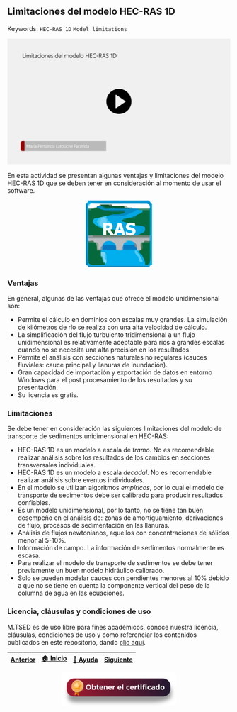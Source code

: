 ## Limitaciones del modelo HEC-RAS 1D
Keywords: `HEC-RAS 1D` `Model limitations`

<div align="center">
    <a href="">
        <img src="./Img/2_Limitaciones.png" width="800px">
    </a>
</div>

En esta actividad se presentan algunas ventajas y limitaciones del modelo HEC-RAS 1D que se deben tener en consideración al momento de usar el software.

<div align="center">
    <img src="./Img/2_1.png" width="150px">
</div>

### Ventajas

En general, algunas de las ventajas que ofrece el modelo unidimensional son:

* Permite el cálculo en dominios con escalas muy grandes. La simulación de kilómetros de río se realiza con una alta velocidad de cálculo.
* La simplificación del flujo turbulento tridimensional a un flujo unidimensional es relativamente aceptable para rios a grandes escalas cuando no se necesita una alta precisión en los resultados.
* Permite el análisis con secciones naturales no regulares (cauces fluviales: cauce principal y llanuras de inundación).
* Gran capacidad de importación y exportación de datos en entorno Windows para el post procesamiento de los resultados y su presentación.
* Su licencia es gratis.

### Limitaciones 

Se debe tener en consideración las siguientes limitaciones del modelo de transporte de sedimentos unidimensional en HEC-RAS:

* HEC-RAS 1D es un modelo a escala de _tramo_. No es recomendable realizar análisis sobre los resultados de los cambios en secciones transversales individuales.
* HEC-RAS 1D es un modelo a escala _decadal_. No es recomendable realizar análisis sobre eventos individuales.
* En el modelo se utilizan algoritmos _empíricos_, por lo cual el modelo de transporte de sedimentos debe ser calibrado para producir resultados confiables.
* Es un modelo unidimensional, por lo tanto, no se tiene tan buen desempeño en el análisis de: zonas de amortiguamiento, derivaciones de flujo, procesos de sedimentación en las llanuras.
* Análisis de flujos newtonianos, aquellos con concentraciones de sólidos menor al 5-10%.
* Información de campo. La información de sedimentos normalmente es escasa.
* Para realizar el modelo de transporte de sedimentos se debe tener previamente un buen modelo hidráulico calibrado.
* Solo se pueden modelar cauces con pendientes menores al 10% debido a que no se tiene en cuenta la componente vertical del peso de la columna de agua en las ecuaciones.

### Licencia, cláusulas y condiciones de uso

M.TSED es de uso libre para fines académicos, conoce nuestra licencia, cláusulas, condiciones de uso y como referenciar los contenidos publicados en este repositorio, dando [clic aquí](https://github.com/mflatouche/M.TSED/wiki/License).


| [Anterior](../2_InformacionCampo) | [:house: Inicio](../../README.md) | [:beginner: Ayuda]() | [Siguiente](../../Section03) |
|------------------|-----------------------------------|----------------------|------------------------------|

[^1]: Colegio de Agrimensores. (2088). _Capitulo 3. Introducción al HEC-RAS_.

[^2]: Australian Water School. (22 de Agosto de 2019). _Sediment transport modelling. Too hard for Einstein?_ Obtenido de https://www.youtube.com/watch?v=76FjruCW4KA&list=LL&index=9&t=2462s

[^3]: Gibson, S. (10 de Junio de 2019). _Intro to HEC-RAS Sediment Demo (Part 3 of 3 - Simulation and Output)_. Obtenido de https://www.youtube.com/watch?v=X9xikwi0v-U&t=225s

[^4]: Hydrologic Engineering Center. (s.f.). Hydrologic Engineering Center's (CEIWR-HEC) River Analysis System (HEC-RAS). Obtenido de 1D Sediment Transport Technical Reference Manual: https://www.hec.usace.army.

<div align="center"><a href="https://enlace-academico.escuelaing.edu.co/psc/FORMULARIO/?cmd=login&errorPg=ckreq&languageCd=ESP" target="_blank"><img src="https://github.com/rcfdtools/R.TeachingResearchGuide/blob/main/CaseUse/.icons/IconCEHBotonCertificado.png" alt="R.LTWB" width="260" border="0" /></a></div>